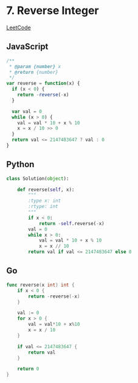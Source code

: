 # 7. Reverse Integer

[LeetCode](https://leetcode.com/problems/reverse-integer/)

## JavaScript

```js
/**
 * @param {number} x
 * @return {number}
 */
var reverse = function(x) {
  if (x < 0) {
    return -reverse(-x)
  }

  var val = 0
  while (x > 0) {
    val = val * 10 + x % 10
    x = x / 10 >> 0
  }
  return val <= 2147483647 ? val : 0
}
```

## Python

```py
class Solution(object):

    def reverse(self, x):
        """
        :type x: int
        :rtype: int
        """
        if x < 0:
            return -self.reverse(-x)
        val = 0
        while x > 0:
            val = val * 10 + x % 10
            x = x // 10
        return val if val <= 2147483647 else 0
```

## Go

```go
func reverse(x int) int {
	if x < 0 {
		return -reverse(-x)
	}

	val := 0
	for x > 0 {
		val = val*10 + x%10
		x = x / 10
	}

	if val <= 2147483647 {
		return val
	}

	return 0
}
```
